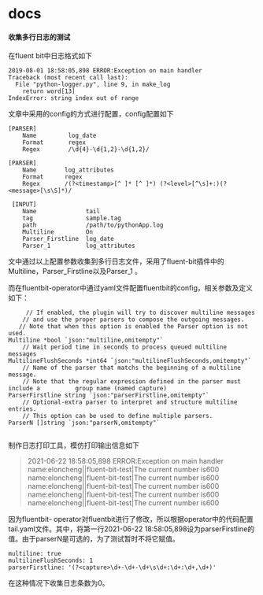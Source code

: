 # docs
#### 收集多行日志的测试

在fluent bit中日志格式如下

```
2019-08-01 18:58:05,898 ERROR:Exception on main handler
Traceback (most recent call last):
  File "python-logger.py", line 9, in make_log
    return word[13]
IndexError: string index out of range
```

文章中采用的config的方式进行配置，config配置如下

```
[PARSER]
    Name         log_date
    Format       regex
    Regex        /\d{4}-\d{1,2}-\d{1,2}/

[PARSER]
    Name        log_attributes
    Format      regex
    Regex       /(?<timestamp>[^ ]* [^ ]*) (?<level>[^\s]+:)(?<message>[\s\S]*)/

 [INPUT]
    Name              tail
    tag               sample.tag
    path              /path/to/pythonApp.log
    Multiline         On
    Parser_Firstline  log_date
    Parser_1          log_attributes
```

文中通过以上配置参数收集到多行日志文件，采用了fluent-bit插件中的Multiline，Parser_Firstline以及Parser_1 。

而在fluentbit-operator中通过yaml文件配置fluentbit的config，相关参数及定义如下：

```
     // If enabled, the plugin will try to discover multiline messages
    // and use the proper parsers to compose the outgoing messages.
   // Note that when this option is enabled the Parser option is not used.
Multiline *bool `json:"multiline,omitempty"`
	// Wait period time in seconds to process queued multiline messages
MultilineFlushSeconds *int64 `json:"multilineFlushSeconds,omitempty"`
	// Name of the parser that matchs the beginning of a multiline message.
	// Note that the regular expression defined in the parser must include a          group name (named capture)
ParserFirstline string `json:"parserFirstline,omitempty"`
	// Optional-extra parser to interpret and structure multiline entries.
	// This option can be used to define multiple parsers.
ParserN []string `json:"parserN,omitempty"`
	
```

制作日志打印工具，模仿打印输出信息如下

>2021-06-22 18:58:05,898 ERROR:Exception on main handler
>name:eloncheng||fluent-bit-test|The current number is600
>name:eloncheng||fluent-bit-test|The current number is600
>name:eloncheng||fluent-bit-test|The current number is600
>name:eloncheng||fluent-bit-test|The current number is600
>name:eloncheng||fluent-bit-test|The current number is600

因为fluentbit- operator对fluentbit进行了修改，所以根据operator中的代码配置tail.yaml文件。其中，将第一行2021-06-22 18:58:05,898设为parserFirstline的值。由于parserN是可选的，为了测试暂时不将它赋值。

```
multiline: true
multilineFlushSeconds: 1
parserFirstline: '(?<capture>\d+-\d+-\d+\s\d+:\d+:\d+,\d+)'
```



在这种情况下收集日志条数为0。
